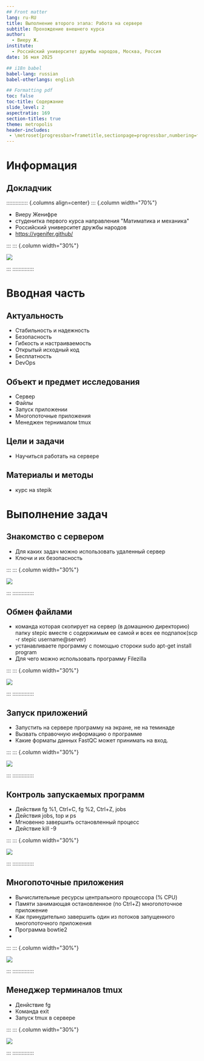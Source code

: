 ```yaml
---
## Front matter
lang: ru-RU
title: Выполнение второго этапа: Работа на сервере 
subtitle: Прохождение внешнего курса
author:
  - Виеру Ж.
institute:
  - Российский университет дружбы народов, Москва, Россия
date: 16 мая 2025

## i18n babel
babel-lang: russian
babel-otherlangs: english

## Formatting pdf
toc: false
toc-title: Содержание
slide_level: 2
aspectratio: 169
section-titles: true
theme: metropolis
header-includes:
 - \metroset{progressbar=frametitle,sectionpage=progressbar,numbering=fraction}
---
```


# Информация

## Докладчик

:::::::::::::: {.columns align=center}
::: {.column width="70%"}

  * Виеру Женифре
  * студенитка первого курса направления "Матиматика и механика"
  * Российский университет дружбы народов
  * <https://vgenifer.github/>

:::
::: {.column width="30%"}

![](./image/me.jpeg)

:::
::::::::::::::

# Вводная часть

## Актуальность

- Стабильность и надежность
- Безопасность
- Гибкость и настраиваемость
- Открытый исходный код
- Бесплатность
- DevOps

## Объект и предмет исследования

- Сервер 
- Файлы
- Запуск приложении
- Многопоточные приложения
- Менеджен тернималом tmux

## Цели и задачи

- Научиться работать на сервере

## Материалы и методы

- курс на stepik

# Выполнение задач

## Знакомство с сервером

- Для каких задач можно использовать удаленный сервер
- Ключи и их безопасность 

:::
::: {.column width="30%"}

![](./image/2.1-1.png)

:::
::::::::::::::

## Обмен файлами

- команда которая скопирует на сервер (в домашнюю директорию) папку stepic вместе с содержимым ее самой и всех ее подпапок(scp -r stepic username@server)
- устанавливаете программу с помощью стороки sudo apt-get install program
- Для чего можно использовать программу Filezilla

:::
::: {.column width="30%"}

![](./image/2.2-3.png)

:::
::::::::::::::

## Запуск приложений

- Запустить на сервере программу на экране, не на теминаде
- Вызвать справочную информацию о программе 
- Какие форматы данных FastQC может принимать на вход.

:::
::: {.column width="30%"}

![](./image/2.3-1.png)

:::
::::::::::::::

## Контроль запускаемых программ

- Действия fg %1, Ctrl+С, fg %2, Ctrl+Z, jobs
- Действия jobs, top и ps
- Мгновенно завершить остановленный процесс
- Действие kill -9

:::
::: {.column width="30%"}

![](./image/2.4-1.png)

:::
::::::::::::::

## Многопоточные приложения

- Вычислительные ресурсы центрального процессора (% CPU)
- Памяти занимающая остановленное (по Ctrl+Z) многопоточное приложение
- Как принудительно завершить один из потоков запущенного многопоточного приложения
- Программа bowtie2
- 

:::
::: {.column width="30%"}

![](./image/2.5-2.png)

:::
::::::::::::::

## Менеджер терминалов tmux

- Денйствие fg
- Команда exit
- Запуск tmux в сервере

:::
::: {.column width="30%"}

![](./image/2.6-5.png)

:::
::::::::::::::

